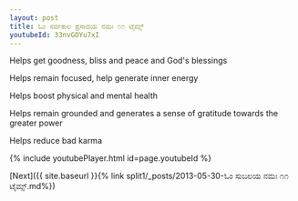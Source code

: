 ```yaml
---
layout: post
title: ಓಂ ಸರ್ವಕಾಲ ಪ್ರಸಾದಯ ನಮಃ ೧೧ ಟೈಮ್ಸ್
youtubeId: 33nvGOYu7xI
---
```

 
 
Helps get goodness, bliss and peace and God's blessings
 
Helps remain focused, help generate inner energy 
 
Helps boost physical and mental health 
 
Helps remain grounded and generates a sense of gratitude towards the greater power 
 
Helps reduce bad karma
 
 
 
 


{% include youtubePlayer.html id=page.youtubeId %}
 
[Next]({{ site.baseurl }}{% link  split1/_posts/2013-05-30-ಓಂ ಸುಬಲಯ ನಮಃ ೧೧ ಟೈಮ್ಸ್.md%})
 
